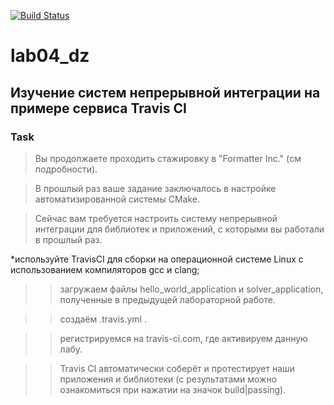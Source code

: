 [![Build Status](https://www.travis-ci.com/Solomatin-Sergey/lab04_dz.svg?branch=main)](https://www.travis-ci.com/Solomatin-Sergey/lab04_dz)
# lab04_dz
## Изучение систем непрерывной интеграции на примере сервиса Travis CI    
### Task 
> Вы продолжаете проходить стажировку в "Formatter Inc." (см подробности).

> В прошлый раз ваше задание заключалось в настройке автоматизированной системы CMake.

> Сейчас вам требуется настроить систему непрерывной интеграции для библиотек и приложений, с которыми вы работали в прошлый раз. 

*используйте TravisCI для сборки на операционной системе Linux с использованием компиляторов gcc и clang;

>> загружаем файлы hello_world_application и solver_application, полученные в предыдущей лабораторной работе.

>> создаём .travis.yml .

>> регистрируемся на travis-ci.com, где активируем данную лабу.

>> Travis CI автоматически соберёт и протестирует наши приложения и библиотеки (с результатами можно ознакомиться при нажатии на значок build|passing).



